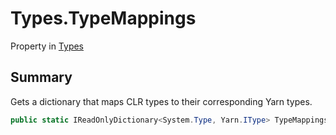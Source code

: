 # Types.TypeMappings

Property in [Types](/docs/api/csharp/yarn.types.md)

## Summary


Gets a dictionary that maps CLR types to their corresponding
Yarn types.


```csharp
public static IReadOnlyDictionary<System.Type, Yarn.IType> TypeMappings { get; }
```

